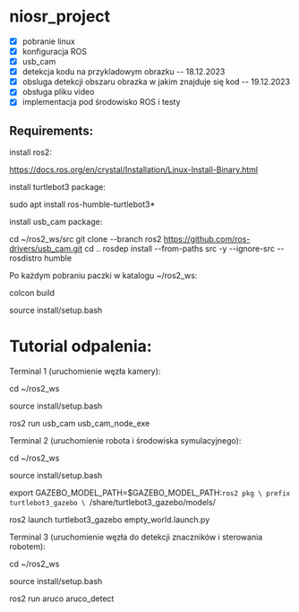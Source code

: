 # niosr_project
- [x] pobranie linux
- [x] konfiguracja ROS
- [x] usb_cam
- [x] detekcja kodu na przykladowym obrazku -- 18.12.2023
- [x] obsluga detekcji obszaru obrazka w jakim znajduje się kod -- 19.12.2023
- [x] obsługa pliku video
- [x] implementacja pod środowisko ROS i testy

## Requirements:

install ros2:

https://docs.ros.org/en/crystal/Installation/Linux-Install-Binary.html

install turtlebot3 package:

sudo apt install ros-humble-turtlebot3*

install usb_cam package:

cd ~/ros2_ws/src
git clone --branch ros2 https://github.com/ros-drivers/usb_cam.git
cd ..
rosdep install --from-paths src -y --ignore-src --rosdistro humble

Po każdym pobraniu paczki w katalogu ~/ros2_ws:

colcon build

source install/setup.bash


# Tutorial odpalenia:
Terminal 1 (uruchomienie węzła kamery):

cd ~/ros2_ws 

source install/setup.bash

ros2 run usb_cam usb_cam_node_exe


Terminal 2 (uruchomienie robota i środowiska symulacyjnego):

cd ~/ros2_ws 

source install/setup.bash

export GAZEBO_MODEL_PATH=$GAZEBO_MODEL_PATH:`ros2 pkg \
prefix turtlebot3_gazebo \
`/share/turtlebot3_gazebo/models/

ros2 launch turtlebot3_gazebo empty_world.launch.py


Terminal 3 (uruchomienie węzła do detekcji znaczników i sterowania robotem):

cd ~/ros2_ws 

source install/setup.bash

ros2 run aruco aruco_detect


